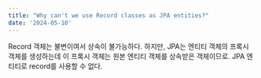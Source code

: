 ```yaml
---
title: "Why can't we use Record classes as JPA entities?"
date: '2024-05-10'
---
```


Record 객체는 불변이여서 상속이 불가능하다. 하지만,
JPA는 엔티티 객체의 프록시 객체를 생성하는데 이 프록시 객체는 원본 엔티티 객체를 상속받은 객체이므로. 
JPA 엔티티로 record를 사용할 수 없다.